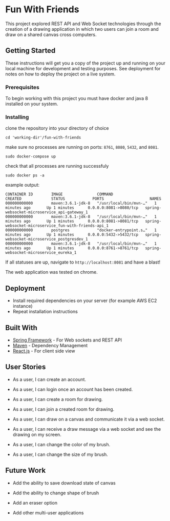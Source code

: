 # Fun With Friends

This project explored REST API and Web Socket technologies through the creation of a drawing application in which two users can join a room and draw on a shared canvas cross computers. 

## Getting Started

These instructions will get you a copy of the project up and running on your local machine for development and testing purposes. See deployment for notes on how to deploy the project on a live system.

### Prerequisites

To begin working with this project you must have docker and java 8 installed on your system.

### Installing
clone the repository into your directory of choice

```
cd 'working-dir'/fun-with-friends
````

make sure no processes are running on ports:  `8761`, `8080`, `5432`, and `8081`.

```
sudo docker-compose up
```

check that all processes are running successfuly

```
sudo docker ps -a
```
example output:
```
CONTAINER ID        IMAGE               COMMAND                  CREATED             STATUS            PORTS                    NAMES
000000000000        maven:3.6.1-jdk-8   "/usr/local/bin/mvn-…"   1 minutes ago       Up 1 minutes      0.0.0.0:8081->8080/tcp   spring-websocket-microservice_api-gateway_1
000000000000        maven:3.6.1-jdk-8   "/usr/local/bin/mvn-…"   1 minutes ago       Up 1 minutes      0.0.0.0:8081->8081/tcp   spring-websocket-microservice_fun-with-friends-api_1
000000000000        postgres            "docker-entrypoint.s…"   1 minutes ago       Up 1 minutes      0.0.0.0:5432->5432/tcp   spring-websocket-microservice_postgresdev_1
000000000000        maven:3.6.1-jdk-8   "/usr/local/bin/mvn-…"   1 minutes ago       Up 1 minutes      0.0.0.0:8761->8761/tcp   spring-websocket-microservice_eureka_1
```
If all statuses are up, navigate to `http://localhost:8081` and have a blast!

The web application was tested on chrome. 

## Deployment

* Install required dependencies on your server (for example AWS EC2 instance)
* Repeat installation instructions

## Built With

* [Spring Framework](https://spring.io/projects/spring-boot) - For Web sockets and REST API
* [Maven](https://maven.apache.org/) - Dependency Management
* [React.js](https://reactjs.org/) - For client side view


## User Stories

* As a user, I can create an account.

* As a user, I can login once an account has been created.

* As a user, I can create a room for drawing.

* As a user, I can join a created room for drawing.

* As a user, I can draw on a canvas and communicate it via a web socket.

* As a user, I can receive a draw message via a web socket and see the drawing on my screen.

* As a user, I can change the color of my brush.

* As a user, I can change the size of my brush.

## Future Work

* Add the ability to save download state of canvas

* Add the ability to change shape of brush

* Add an eraser option

* Add other multi-user applications
